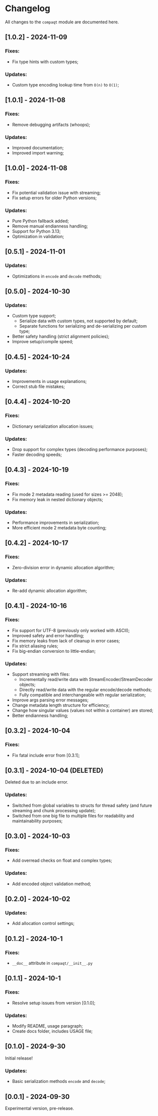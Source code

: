 # Changelog

All changes to the `compaqt` module are documented here.


## [1.0.2] - 2024-11-09

### Fixes:
- Fix type hints with custom types;

### Updates:
- Custom type encoding lookup time from `O(n)` to `O(1)`;


## [1.0.1] - 2024-11-08

### Fixes:
- Remove debugging artifacts (whoops);

### Updates:
- Improved documentation;
- Improved import warning;


## [1.0.0] - 2024-11-08

### Fixes:
- Fix potential validation issue with streaming;
- Fix setup errors for older Python versions;

### Updates:
- Pure Python fallback added;
- Remove manual endianness handling;
- Support for Python 3.13;
- Optimization in validation;


## [0.5.1] - 2024-11-01

### Updates:
- Optimizations in `encode` and `decode` methods;


## [0.5.0] - 2024-10-30

### Updates:
- Custom type support;
    * Serialize data with custom types, not supported by default;
    * Separate functions for serializing and de-serializing per custom type;
- Better safety handling (strict alignment policies);
- Improve setup/compile speed;


## [0.4.5] - 2024-10-24

### Updates:
- Improvements in usage explanations;
- Correct stub file mistakes;


## [0.4.4] - 2024-10-20

### Fixes:
- Dictionary serialization allocation issues;

### Updates:
- Drop support for complex types (decoding performance purposes);
- Faster decoding speeds;


## [0.4.3] - 2024-10-19

### Fixes:
- Fix mode 2 metadata reading (used for sizes >= 2048);
- Fix memory leak in nested dictionary objects;

### Updates:
- Performance improvements in serialization;
- More efficient mode 2 metadata byte counting;


## [0.4.2] - 2024-10-17

### Fixes:
- Zero-division error in dynamic allocation algorithm;

### Updates:
- Re-add dynamic allocation algorithm;


## [0.4.1] - 2024-10-16

### Fixes:
- Fix support for UTF-8 (previously only worked with ASCII);
- Improved safety and error handling;
- Fix memory leaks from lack of cleanup in error cases;
- Fix strict aliasing rules;
- Fix big-endian conversion to little-endian;

### Updates:
- Support streaming with files:
    * Incrementally read/write data with StreamEncoder/StreamDecoder objects;
    * Directly read/write data with the regular encode/decode methods;
    * Fully compatible and interchangeable with regular serialization;
- Improve args parsing error messages;
- Change metadata length structure for efficiency;
- Change how singular values (values not within a container) are stored;
- Better endianness handling;


## [0.3.2] - 2024-10-04

### Fixes:
- Fix fatal include error from [0.3.1];


## [0.3.1] - 2024-10-04 (DELETED)

Deleted due to an include error.

### Updates:
- Switched from global variables to structs for thread safety (and future streaming and chunk processing update);
- Switched from one big file to multiple files for readability and maintainability purposes;


## [0.3.0] - 2024-10-03

### Fixes:
- Add overread checks on float and complex types;

### Updates:
- Add encoded object validation method;


## [0.2.0] - 2024-10-02

### Updates:
- Add allocation control settings;


## [0.1.2] - 2024-10-1

### Fixes:
- `__doc__` attribute in `compaqt/__init__.py`


## [0.1.1] - 2024-10-1

### Fixes:
- Resolve setup issues from version [0.1.0];

### Updates:
- Modify README, usage paragraph;
- Create docs folder, includes USAGE file;


## [0.1.0] - 2024-9-30

Initial release!

### Updates:
- Basic serialization methods `encode` and `decode`;


## [0.0.1] - 2024-09-30

Experimental version, pre-release.

